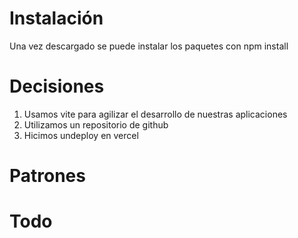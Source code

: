 # Instalación

Una vez descargado se puede instalar los paquetes con npm install


# Decisiones
1. Usamos vite para agilizar el desarrollo de nuestras aplicaciones
2. Utilizamos un repositorio de github
3. Hicimos undeploy en vercel

# Patrones


# Todo
